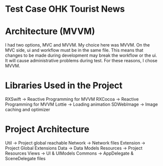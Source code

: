 #  Test Case OHK Tourist News

# Architecture (MVVM)

I had two options, MVC and MVVM. My choice here was MVVM. On the MVC side, ui and workflow must be in the same file. This means that changes to be made during development may break the workflow or the ui. It will cause administrative problems during test. For these reasons, I chose MVVM.

# Libraries Used in the Project

RXSwift -> Reactive Programming for MVVM
RXCocoa -> Reactive Programming for MVVM
Lottie -> Loading animation
SDWebImage -> Image caching and optimizer

# Project Architecture

Util -> Project global reachable
Network -> Network files
Extension -> Project Global Extensions
Data -> Data Models
Resources -> Project Resources
Views -> UI & UIModels
Commons -> AppDelegate & SceneDelegate files
